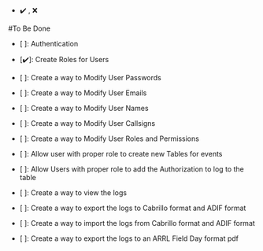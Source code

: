 - ✔️ , ❌ 

#To Be Done
- [ ]: Authentication
- [✔️]: Create Roles for Users

- [ ]: Create a way to Modify User Passwords
- [ ]: Create a way to Modify User Emails
- [ ]: Create a way to Modify User Names
- [ ]: Create a way to Modify User Callsigns

- [ ]: Create a way to Modify User Roles and Permissions

- [ ]: Allow user with proper role to create new Tables for events
- [ ]: Allow Users with proper role to add the Authorization to log to the table

- [ ]: Create a way to view the logs
- [ ]: Create a way to export the logs to Cabrillo format and ADIF format
- [ ]: Create a way to import the logs from Cabrillo format and ADIF format
- [ ]: Create a way to export the logs to an ARRL Field Day format pdf
